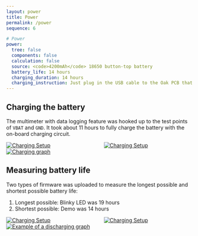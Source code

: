 ```yaml
---
layout: power
title: Power
permalink: /power
sequence: 6

# Power
power:
  tree: false
  components: false
  calculation: false
  source: <code>4200mAh</code> 18650 button-top battery
  battery_life: 14 hours
  charging_duration: 14 hours
  charging_instruction: Just plug in the USB cable to the Oak PCB that has the 18650 battery in the holder at the back. RED Charging LED will light up when charging. The battery will be fully charged when the RED Charging LED turns off.
---
```


<section class="section is-small">
  <div class="container">
    <h2 class="title is-1">Charging the battery</h2>
    <div class="content is-medium">
      <p>The multimeter with data logging feature was hooked up to the test points of <code>VBAT</code> and <code>GND</code>. It took about 11 hours to fully charge the battery with the on-board charging circuit.</p>
      <div class="container">
        <div class="columns is-multiline is-desktop">
          <div class="column is-half">
            <a href="{{site.url}}/images/design/charging-setup-1.jpg"><img src="{{site.url}}/images/design/charging-setup-1.jpg" alt="Charging Setup"></a>
          </div>
          <div class="column is-half">
            <a href="{{site.url}}/images/design/charging-setup-2.jpg"><img src="{{site.url}}/images/design/charging-setup-2.jpg" alt="Charging Setup"></a>
          </div>
        </div>
      </div>
      <a href="{{site.url}}/images/design/charging.png">
        <img src="{{site.url}}/images/design/charging.png" alt="Charging graph">
      </a>
    </div>
    <h2 class="title is-1">Measuring battery life</h2>
    <div class="content is-medium">
      <p>Two types of firmware was uploaded to measure the longest possible and shortest possible battery life:</p>
      <ol>
        <li>Longest possible: Blinky LED was 19 hours</li>
        <li>Shortest possible: Demo was 14 hours</li>
      </ol>
      <div class="container">
        <div class="columns is-multiline is-desktop">
          <div class="column is-half">
            <a href="{{site.url}}/images/design/discharging-setup-1.jpg"><img src="{{site.url}}/images/design/discharging-setup-1.jpg" alt="Charging Setup"></a>
          </div>
          <div class="column is-half">
            <a href="{{site.url}}/images/design/discharging-setup-2.jpg"><img src="{{site.url}}/images/design/discharging-setup-2.jpg" alt="Charging Setup"></a>
          </div>
        </div>
      </div>
      <a href="{{site.url}}/images/design/discharging.png">
        <img src="{{site.url}}/images/design/discharging.png" alt="Example of a discharging graph">
      </a>
    </div>
  </div>
</section>
